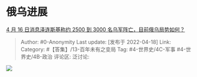 # 俄乌进展
[4 月 16 日消息泽连斯基称约 2500 到 3000 名乌军阵亡，目前俄乌局势如何？](https://www.zhihu.com/question/528278170/answer/2445466796)

> Author: #0-Anonymity
> Last update: [发布于 2022-04-18]
> Link:
> Category: #【答集】/13-百年未有之变局
> Tag: #4-世界史/4C-军事 #4-世界史/4B-政治
> 评论区:
> 泛讨论:

![](https://picx.zhimg.com/80/v2-2658b9b21b9981d346fb9f6081efda73_1440w.webp?source=c8b7c179)
